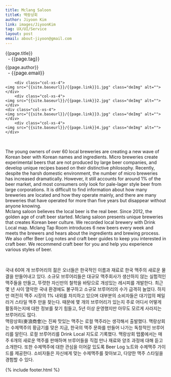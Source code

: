 ```yaml
---
title: Mclang Saloon
titleK: 맥랑상회
author: Jiyoon Kim
link: images/JiyoonKim
tag: UX/UI/Service
layout: post
email: about-jiyoon@gmail.com
---	
```


<div class="container">

<div class="deDep">
{{page.title}}<br>
<p style="font-size:15px; margin:0px; padding:0px 0px 0px 8px; margin:0px 0px 8px 0px;">- {{page.tag}}</p>
{{page.author}}<br>
<p style="font-size:15px; margin:0px; padding:0px 0px 0px 8px;">- {{page.email}}</p>
</div>


<div class="row" class="imgcolor">
	
		<div class="col-xs-4">
	<img src="{{site.baseurl}}/{{page.link}}1.jpg" class="deImg" alt=""></div>
		<div class="col-xs-4">
	<img src="{{site.baseurl}}/{{page.link}}2.jpg" class="deImg" alt=""></div>
	<div class="col-xs-4">
	<img src="{{site.baseurl}}/{{page.link}}3.jpg" class="deImg" alt=""></div>
		<div class="col-xs-4">
	<img src="{{site.baseurl}}/{{page.link}}4.jpg" class="deImg" alt=""></div>
	
</div>
<br>

<div class="det lato">


The young owners of over 60 local breweries are creating a new wave of Korean beer with Korean names and ingredients. Micro breweries create experimental beers that are not produced by large beer companies, and develop unique recipes based on their distinctive philosophy. Recently, despite the harsh domestic environment, the number of micro breweries has increased dramatically. However, it still accounts for around 1% of the beer market, and most consumers only look for pale-lager style beer from large corporations. It is difficult to find information about how many breweries are located and how they operate mainly, and there are many breweries that have operated for more than five years but disappear without anyone knowing.
<br>
Mclang saloon believes the local beer is the real beer. Since 2012, the golden age of craft beer started. Mclang saloon presents unique breweries that creates Korean beer culture. We recorded local brewery with Drink Local map. Mclang Tap Room introduces 6 new beers every week and meets the brewers and hears about the ingredients and brewing process. We also offer Beer Log notes and craft beer guides to keep you interested in craft beer. We recommend craft beer for you and help you experience various styles of beer.



</div>

<br>

<div class="noto">

국내 60여 개 브루어리의 젊은 오너들은 한국적인 이름과 재료로 한국 맥주의 새로운 물결을 만들어내고 있다. 소규모 브루어리들은 대규모 맥주회사가 생산하지 않는 실험적인 맥주들을 만들고, 뚜렷한 자신만의 철학을 바탕으로 개성있는 레시피를 개발한다. 최근 몇 년 사이 열악한 국내 환경에도 불구하고 소규모 브루어리의 수가 급격히 늘었다. 하지만 여전히 맥주 시장의 1% 내외를 차지하고 있으며 대부분의 소비자들은 대기업의 페일 라거 스타일 맥주 만을 찾는다. 때문에 몇 개의 브루어리가 있는지 주로 어디서 어떻게 활동하는지에 대한 정보를 찾기 힘들고, 5년 이상 운영했지만 아무도 모르게 사라지는 브루어리도 많다.
<br>
맥랑상회(麥浪商會)는 진짜 맛있는 맥주는 로컬 맥주라는 생각해서 출발했다. 맥랑상회는 수제맥주의 황금기를 맞은 지금, 한국의 맥주 문화를 만들어 나가는 독창적인 브루어리를 알린다. 로컬 브루어리를 Drink Local 지도로 기록했다. 맥랑상회 탭룸에서는 매주 6개의 새로운 맥주를 판매하며 브루어들을 직접 만나 재료와 양조 과정에 대해 듣고 소개한다. 또한 수제맥주에 대한 관심을 이어갈 있도록 Beer Log 노트와 수제맥주 가이드를 제공한다. 소비자들은 자신에게 맞는 수제맥주를 찾아보고, 다양한 맥주 스타일을 경험할 수 있다.


</div>
 {% include footer.html %}